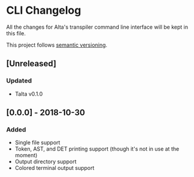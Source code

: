 # CLI Changelog
All the changes for Alta's transpiler command line interface will be kept in this file.

This project follows [semantic versioning](https://semver.org).

## [Unreleased]
### Updated
  * Talta v0.1.0

## [0.0.0] - 2018-10-30
### Added
  * Single file support
  * Token, AST, and DET printing support (though it's not in use at the moment)
  * Output directory support
  * Colored terminal output support
